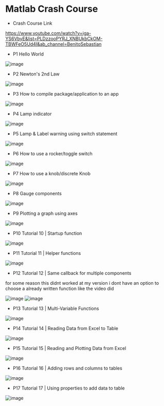 # Matlab Crash Course

- Crash Course Link

https://www.youtube.com/watch?v=iga-YS6VbyE&list=PLDzzooPYRJ_XNBUkbCkOM-TBWFeO5Ud4I&ab_channel=BenitoSebastian 

* P1 Hello World

![image](https://user-images.githubusercontent.com/62290677/223713332-2a24ea49-3e3a-49a0-b98d-0aeed6ec262c.png)

* P2 Newton's 2nd Law

![image](https://user-images.githubusercontent.com/62290677/223713451-bc122870-199a-4593-b7e7-714e2137a3dd.png)

* P3 How to compile package/application to an app

![image](https://user-images.githubusercontent.com/62290677/223713634-51c340a9-047f-4450-81fc-3fd1ce9fb235.png)

* P4 Lamp indicator 

![image](https://user-images.githubusercontent.com/62290677/223713759-32486ea8-8f6e-489c-a1bc-e0e317fd11e1.png)

* P5  Lamp & Label warning using switch statement

![image](https://user-images.githubusercontent.com/62290677/223719692-0c28c30f-ab75-4833-a186-22b4ea476977.png)

* P6 How to use a rocker/toggle switch

![image](https://user-images.githubusercontent.com/62290677/223726576-89fdd76f-e825-404f-9075-b4d63bffd62f.png)

* P7 How to use a knob/discrete Knob

![image](https://user-images.githubusercontent.com/62290677/223735236-c238b570-00ea-489d-9eae-688907b4e627.png)

* P8 Gauge components

![image](https://user-images.githubusercontent.com/62290677/223743926-4e81fe69-7eac-4caa-ba76-ad55e14f89e3.png)

* P9 Plotting a graph using axes

![image](https://user-images.githubusercontent.com/62290677/223745912-07d75b73-edda-43ab-b567-efea6b6d2e23.png)

 
* P10 Tutorial 10 | Startup function

![image](https://user-images.githubusercontent.com/62290677/223955348-6d9ae73d-06d7-40b6-90d5-9701ea7d9d69.png)

* P11 Tutorial 11 | Helper functions

![image](https://user-images.githubusercontent.com/62290677/223958743-19e049e2-b745-451f-b6e7-e51ee61d227e.png)


* P12 Tutorial 12 | Same callback for multiple components

for some reason this didnt worked at my version i dont have an option to choose a already written function like the video did

![image](https://user-images.githubusercontent.com/62290677/223982438-1f5b3a69-14d3-4361-99ca-c45b87d5cc4d.png)
![image](https://user-images.githubusercontent.com/62290677/223983490-726ebfd1-d45b-4940-83a8-dcbe2045e1e8.png)

* P13 Tutorial 13 | Multi-Variable Functions

![image](https://user-images.githubusercontent.com/62290677/224006822-b48a5e7b-288c-47cd-bee1-a8224ab96adf.png)


* P14 Tutorial 14 | Reading Data from Excel to Table

![image](https://user-images.githubusercontent.com/62290677/224010338-f3deab5b-73d7-4d73-ac58-0c70c9199c0c.png)

* P15  Tutorial 15 | Reading and Plotting Data from Excel 

![image](https://user-images.githubusercontent.com/62290677/224011892-e6fed81b-104d-437b-b1f4-c7151c1c9529.png)

* P16 Tutorial 16 | Adding rows and columns to tables

![image](https://user-images.githubusercontent.com/62290677/224014165-90a0c9cb-fb50-4d8f-9214-3caf6162e711.png)


* P17 Tutorial 17 | Using properties to add data to table

![image](https://user-images.githubusercontent.com/62290677/224018583-966fc128-9269-4171-8f78-32ab5ab1d546.png)



